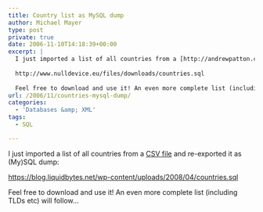 ```yaml
---
title: Country list as MySQL dump
author: Michael Mayer
type: post
private: true
date: 2006-11-10T14:18:39+00:00
excerpt: |
  I just imported a list of all countries from a [http://andrewpatton.com/countrylist.html CSV file] and re-exported it as (My)SQL dump:
  
  http://www.nulldevice.eu/files/downloads/countries.sql
  
  Feel free to download and use it! An even more complete list (including TLDs etc) will follow...
url: /2006/11/countries-mysql-dump/
categories:
  - 'Databases &amp; XML'
tags:
  - SQL

---
```

I just imported a list of all countries from a [CSV file][1] and re-exported it as (My)SQL dump:

<https://blog.liquidbytes.net/wp-content/uploads/2008/04/countries.sql>

Feel free to download and use it! An even more complete list (including TLDs etc) will follow&#8230;

 [1]: http://andrewpatton.com/countrylist.html